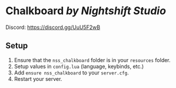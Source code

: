 # Chalkboard _by Nightshift Studio_

Discord: https://discord.gg/UuU5F2wB

## Setup

1. Ensure that the `nss_chalkboard` folder is in your `resources` folder.
2. Setup values in `config.lua` (language, keybinds, etc.)
3. Add `ensure nss_chalkboard` to your `server.cfg`.
4. Restart your server.

